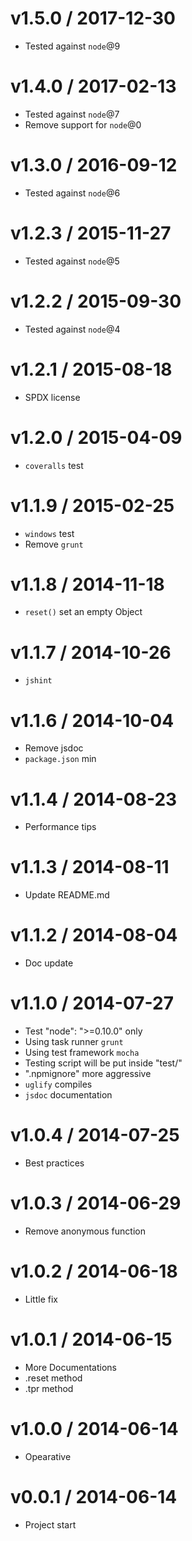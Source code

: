 v1.5.0 / 2017-12-30
==================

  * Tested against `node`@9

v1.4.0 / 2017-02-13
==================

  * Tested against `node`@7
  * Remove support for `node`@0

v1.3.0 / 2016-09-12
==================

  * Tested against `node`@6

v1.2.3 / 2015-11-27
==================

  * Tested against `node`@5

v1.2.2 / 2015-09-30
==================

  * Tested against `node`@4

v1.2.1 / 2015-08-18
==================

  * SPDX license

v1.2.0 / 2015-04-09
==================

  * `coveralls` test

v1.1.9 / 2015-02-25
==================

  * `windows` test
  * Remove `grunt`

v1.1.8 / 2014-11-18
==================

  * `reset()` set an empty Object

v1.1.7 / 2014-10-26
==================

  * `jshint`

v1.1.6 / 2014-10-04
==================

  * Remove jsdoc
  * `package.json` min

v1.1.4 / 2014-08-23
==================

  * Performance tips

v1.1.3 / 2014-08-11
==================

  * Update README.md

v1.1.2 / 2014-08-04
==================

  * Doc update

v1.1.0 / 2014-07-27
==================

  * Test "node": ">=0.10.0" only
  * Using task runner `grunt`
  * Using test framework `mocha`
  * Testing script will be put inside "test/"
  * ".npmignore" more aggressive
  * `uglify` compiles
  * `jsdoc` documentation

v1.0.4 / 2014-07-25
==================

  * Best practices

v1.0.3 / 2014-06-29
==================

  * Remove anonymous function

v1.0.2 / 2014-06-18
==================

  * Little fix

v1.0.1 / 2014-06-15
==================

  * More Documentations
  * .reset method
  * .tpr method

v1.0.0 / 2014-06-14
==================

  * Opearative

v0.0.1 / 2014-06-14
==================

  * Project start

